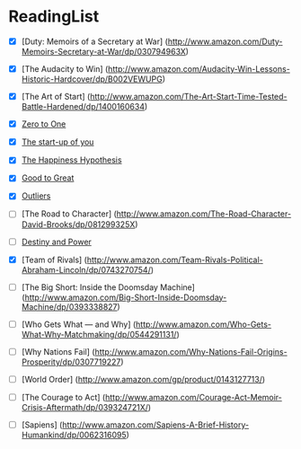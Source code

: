# ReadingList


* [X] [Duty: Memoirs of a Secretary at War] (http://www.amazon.com/Duty-Memoirs-Secretary-at-War/dp/030794963X)
* [X] [The Audacity to Win] (http://www.amazon.com/Audacity-Win-Lessons-Historic-Hardcover/dp/B002VEWUPG)
* [X] [The Art of Start] (http://www.amazon.com/The-Art-Start-Time-Tested-Battle-Hardened/dp/1400160634)
* [X] [Zero to One](http://www.amazon.com/Zero-One-Notes-Startups-Future/dp/0804139296)
* [X] [The start-up of you](http://www.amazon.com/Start-up-You-Future-Yourself-Transform/dp/0307888908)
* [X] [The Happiness Hypothesis](http://www.amazon.com/The-Happiness-Hypothesis-Finding-Ancient/dp/0465028020)
* [X] [Good to Great](http://www.amazon.com/Good-Great-Companies-Takeaways-Analysis/dp/1519745265)
* [X] [Outliers](http://www.amazon.com/Outliers-Story-Success-Malcolm-Gladwell/dp/0316017930)
* [ ] [The Road to Character] (http://www.amazon.com/The-Road-Character-David-Brooks/dp/081299325X) 
* [ ] [Destiny and Power](http://www.amazon.com/Destiny-Power-American-Odyssey-Herbert/dp/1400067650)
* [X] [Team of Rivals] (http://www.amazon.com/Team-Rivals-Political-Abraham-Lincoln/dp/0743270754/)
* [ ] [The Big Short: Inside the Doomsday Machine] (http://www.amazon.com/Big-Short-Inside-Doomsday-Machine/dp/0393338827)
* [ ] [Who Gets What — and Why] (http://www.amazon.com/Who-Gets-What-Why-Matchmaking/dp/0544291131/)
* [ ] [Why Nations Fail] (http://www.amazon.com/Why-Nations-Fail-Origins-Prosperity/dp/0307719227)
* [ ] [World Order] (http://www.amazon.com/gp/product/0143127713/)
* [ ] [The Courage to Act] (http://www.amazon.com/Courage-Act-Memoir-Crisis-Aftermath/dp/039324721X/)
* [ ] [Sapiens] (http://www.amazon.com/Sapiens-A-Brief-History-Humankind/dp/0062316095)

